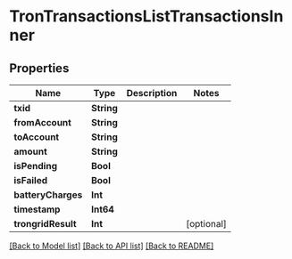 # TronTransactionsListTransactionsInner

## Properties
Name | Type | Description | Notes
------------ | ------------- | ------------- | -------------
**txid** | **String** |  | 
**fromAccount** | **String** |  | 
**toAccount** | **String** |  | 
**amount** | **String** |  | 
**isPending** | **Bool** |  | 
**isFailed** | **Bool** |  | 
**batteryCharges** | **Int** |  | 
**timestamp** | **Int64** |  | 
**trongridResult** | **Int** |  | [optional] 

[[Back to Model list]](../README.md#documentation-for-models) [[Back to API list]](../README.md#documentation-for-api-endpoints) [[Back to README]](../README.md)


